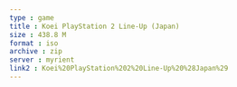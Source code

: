 ```yaml
---
type : game
title : Koei PlayStation 2 Line-Up (Japan)
size : 438.8 M
format : iso
archive : zip
server : myrient
link2 : Koei%20PlayStation%202%20Line-Up%20%28Japan%29
---
```

